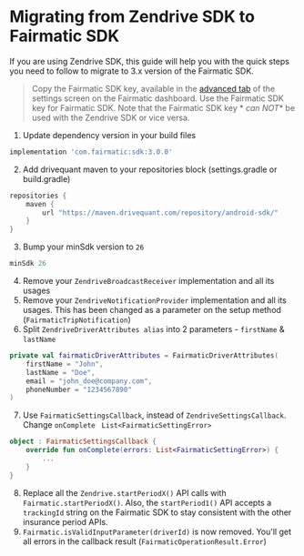 # Migrating from Zendrive SDK to Fairmatic SDK

If you are using Zendrive SDK, this guide will help you with the quick steps you need to follow to
migrate to 3.x version of the Fairmatic SDK.
> Copy the Fairmatic SDK key, available in
> the [advanced tab](https://app.fairmatic.com/app/settings/advanced) of the settings screen on the
> Fairmatic dashboard. Use the Fairmatic SDK key for Fairmatic SDK. Note that the Fairmatic SDK key *
*can NOT** be used with the Zendrive SDK or vice versa.

1. Update dependency version in your build files

```groovy
implementation 'com.fairmatic:sdk:3.0.0'
```

2. Add drivequant maven to your repositories block (settings.gradle or build.gradle)

```groovy
repositories {
    maven {
        url "https://maven.drivequant.com/repository/android-sdk/"
    }
}
```

3. Bump your minSdk version to `26`

```groovy
minSdk 26
```

4. Remove your `ZendriveBroadcastReceiver` implementation and all its usages
5. Remove your `ZendriveNotificationProvider` implementation and all its usages. This has been
   changed as a parameter on the setup method (`FairmaticTripNotification`)
6. Split `ZendriveDriverAttributes alias` into 2 parameters - `firstName` & `lastName`
```kotlin
private val fairmaticDriverAttributes = FairmaticDriverAttributes(
    firstName = "John",
    lastName = "Doe",
    email = "john_doe@company.com",
    phoneNumber = "1234567890"
)
```

7. Use `FairmaticSettingsCallback`, instead of `ZendriveSettingsCallback`. Change `onComplete` 
   ` List<FairmaticSettingError>`
```kotlin
object : FairmaticSettingsCallback {
    override fun onComplete(errors: List<FairmaticSettingError>) {
        ...
    }
}   
```

8. Replace all the `Zendrive.startPeriodX()` API calls with `Fairmatic.startPeriodX()`. Also, the `startPeriod1()` API accepts a `trackingId` string on the Fairmatic SDK to stay consistent with the other insurance period APIs.
9. `Fairmatic.isValidInputParameter(driverId)` is now removed. You'll get all errors in the
    callback result (`FairmaticOperationResult.Error`)
